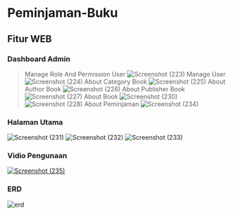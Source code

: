 # Peminjaman-Buku
## Fitur WEB
### Dashboard Admin
> Manage Role And Permission User
![Screenshot (223)](https://user-images.githubusercontent.com/89636741/154039077-7856e91a-ebad-4972-b154-fd30c8be1ddb.png)
> Manage User
![Screenshot (224)](https://user-images.githubusercontent.com/89636741/154039436-c8bd47e7-d374-4828-b1a3-0c7295c234dd.png)
> About Category Book
![Screenshot (225)](https://user-images.githubusercontent.com/89636741/154039575-00a6c061-5e63-4cad-9887-f47b17aef126.png)
> About Author Book
![Screenshot (226)](https://user-images.githubusercontent.com/89636741/154040058-a049beec-2955-4e61-b004-bee655b294c6.png)
> About Publisher Book
![Screenshot (227)](https://user-images.githubusercontent.com/89636741/154040229-759bbc55-0757-4800-bd79-0e7da840d12e.png)
> About Book
![Screenshot (230)](https://user-images.githubusercontent.com/89636741/154041031-a65daff4-8d2f-4bcc-b209-aebc01f6212f.png)
![Screenshot (228)](https://user-images.githubusercontent.com/89636741/154041045-b1f01d9b-6ed7-4012-ba69-d8aa59317d11.png)
> About Peminjaman
![Screenshot (234)](https://user-images.githubusercontent.com/89636741/154041335-bd9313ce-e912-45b8-90d8-a157ba3586a7.png)
### Halaman Utama
![Screenshot (231)](https://user-images.githubusercontent.com/89636741/154041135-77b624e1-a679-4b83-8acc-c7f2b31e2b0d.png)
![Screenshot (232)](https://user-images.githubusercontent.com/89636741/154041174-bda2760a-cf06-451f-ad90-d539cce10675.png)
![Screenshot (233)](https://user-images.githubusercontent.com/89636741/154041244-4be611bb-0293-4fb3-a651-6712ad72aa7b.png)
### Vidio Pengunaan
[![Screenshot (235)](https://user-images.githubusercontent.com/89636741/154049943-6ce6a3e0-9a8a-49a8-acf2-324e0754032d.png)](https://youtu.be/GxTC_uebBuo "Everything Is AWESOME")
### ERD
![erd](https://user-images.githubusercontent.com/89636741/154051840-6b649819-39c7-4d9e-9202-22a4f5c81307.png)

